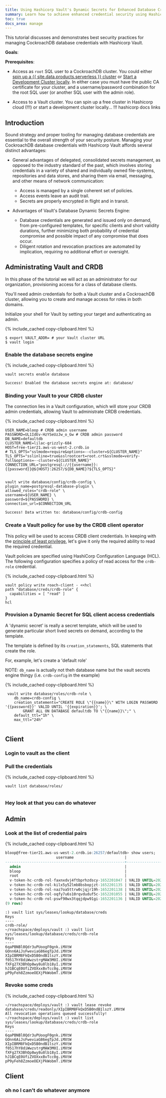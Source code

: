 ```yaml
---
title: Using Hashicorp Vault's Dynamic Secrets for Enhanced Database Credential Security
summary: Learn how to achieve enhanced credential security using Hashicorp Vault's Dynamic Secrets functionality.
toc: true
docs_area: manage
---
```


This tutorial discusses and demonstrates best security practices for managing CockroachDB database credentials with Hashicorp Vault.

**Goals**:

**Prerequisites**:

- Access as `root` SQL user to a CockroachDB cluster. You could either [spin up a {{ site.data.products.serverless }} cluster]() or [Start a Development Cluster locally](). In either case you must have the public CA certificate for your cluster, and a username/password combination for the root SQL user (or another SQL user with the admin role).

- Access to a Vault cluster. You can spin up a free cluster in Hashicorp cloud (!!!) or start a development cluster locally... !!! hashicorp docs links

## Introduction

Sound strategy and proper tooling for managing database credentials are essential to the overall strength of your security posture. Managing your CockroachDB database credentials with Hashicorp Vault affords several distinct advantages:

- General advantages of delegated, consolidated secrets management, as opposed to the industry standard of the past, which involves storing credentials in a variety of shared and individually owned file-systems, repositories and data stores, and sharing them via email, messaging, and other means of network communication:
	- Access is managed by a single coherent set of policies.
	- Access events leave an audit trail.
	- Secrets are properly encrypted in flight and in transit.

- Advantages of Vault's Database Dynamic Secrets Engine:
	- Database credentials are generated and issued only on demand, from pre-configured templates, for specific clients and short validity durations, further minimizing both probability of credential compromise and possible impact of any compromise that does occur.
	- Diligent rotation and revocation practices are automated by implication, requiring no additional effort or oversight.


## Administrating Vault and CRDB


In this phase of the tutorial we will act as an administrator for our organization, provisioning access for a class of database clients.

You'll need admin credentials for both a Vault cluster and a CockroachDB cluster, allowing you to create and manage access for roles in both domains.

Initialize your shell for Vault by setting your target and authenticating as admin.

{% include_cached copy-clipboard.html %}
```shell
$ export VAULT_ADDR= # your Vault cluster URL
$ vault login
```

### Enable the database secrets engine

{% include_cached copy-clipboard.html %}
```shell
vault secrets enable database
```

```txt
Success! Enabled the database secrets engine at: database/
```




### Binding your Vault to your CRDB cluster

The connection lies in a Vault configuration, which will store your CRDB admin credentials, allowing Vault to administrate CRDB credentials.

{% include_cached copy-clipboard.html %}
```shell
USER_NAME=bloop # CRDB admin username
PASSWORD=UL1IdEv-HzYSeUzJw_o_Gw # CRDB admin password
DB_NAME=defaultdb
CLUSTER_NAME=lilac-grizzly-684
HOST=free-tier21.aws-us-west-2.crdb.io
# TLS_OPTS="sslmode=require&options=--cluster=${CLUSTER_NAME}"
TLS_OPTS="sslinline=true&sslrootcert=root.crt&sslmode=verify-full&options=--cluster=${CLUSTER_NAME}"
CONNECTION_URL="postgresql://{{username}}:{{password}}@${HOST}:26257/${DB_NAME}?${TLS_OPTS}"


vault write database/config/crdb-config \
plugin_name=postgresql-database-plugin \
allowed_roles="crdb-role" \
username=${USER_NAME} \
password=${PASSWORD} \
connection_url=$CONNECTION_URL

```

```txt
Success! Data written to: database/config/crdb-config
```


### Create a Vault policy for use by the CRDB client operator

This policy will be used to access CRDB client credentials. In keeping with the [principle of least privilege](https://en.wikipedia.org/wiki/Principle_of_least_privilege), let's give it only the required ability to read the required credential. 

Vault policies are specified using HashiCorp Configuration Language (HCL). The following configuration specifies a policy of read access for the `crdb-role` credential.

{% include_cached copy-clipboard.html %}
```shell
vault policy write roach-client - <<hcl
path "database/creds/crdb-role" {
  capabilities = [ "read" ]
}
hcl
```

### Provision a Dynamic Secret for SQL client access credentials

A 'dynamic secret' is really a secret template, which will be used to generate particular short lived secrets on demand, according to the template.

The template is defined by its `creation_statements`, SQL statements that create the role.

For, example, let's create a 'default role'

NOTE: `db_name` is actually not theh database name but the vault secrets engine thingy (i.e. `crdb-config` in the example)


{% include_cached copy-clipboard.html %}
```shell
 vault write database/roles/crdb-role \
    db_name=crdb-config \
    creation_statements="CREATE ROLE \"{{name}}\" WITH LOGIN PASSWORD '{{password}}' VALID UNTIL '{{expiration}}'; \
        GRANT ALL ON DATABASE defaultdb TO \"{{name}}\";" \
    default_ttl="1h" \
    max_ttl="24h"
```

```txt

```

## Client

### Login to vault as the client

### Pull the credentials

{% include_cached copy-clipboard.html %}
```shell
vault list database/roles/
```

```txt

```
  
### Hey look at that you can do whatever


## Admin

### Look at the list of credential pairs

{% include_cached copy-clipboard.html %}
```sql
bloop@free-tier21.aws-us-west-2.crdb.io:26257/defaultdb> show users;
                       username                       |                options                | member_of
------------------------------------------------------+---------------------------------------+------------
  admin                                               |                                       | {}
  bloop                                               |                                       | {admin}
  root                                                |                                       | {admin}
  v-token-hc-crdb-rol-faxnxdvj4ftbprhzdscy-1652201047 | VALID UNTIL=2022-05-10 17:44:12+00:00 | {}
  v-token-hc-crdb-rol-kilx5y52lmb8bsbopjzt-1652201135 | VALID UNTIL=2022-05-10 17:45:40+00:00 | {}
  v-token-hc-crdb-rol-naz7oa5ttrw0cjqjr19h-1652201138 | VALID UNTIL=2022-05-10 17:45:43+00:00 | {}
  v-token-hc-crdb-rol-oqfy7u6s10rqvduduf5c-1652201055 | VALID UNTIL=2022-05-10 17:44:20+00:00 | {}
  v-token-hc-crdb-rol-pswf90wx3tqqjdpw91gi-1652201136 | VALID UNTIL=2022-05-10 17:45:41+00:00 | {}
(9 rows)
```

```
:) vault list sys/leases/lookup/database/creds
Keys
----
crdb-role/
~/roachspace/deploys/vault :) vault list sys/leases/lookup/database/creds/crdb-role
Keys
----
6qaPBNBl0Qdr3uPUoogF0gnk.iMXtW
GOnn6AiJsFweviaG86egTpJd.iMXtW
XIpIBRM8FkQxD5B0ndB1lszY.iMXtW
f0517hY8diWwzstrgMAW3M0I.iMXtW
fXFg27X3BhOp8wy8u8lb18yI.iMXtW
hJ1BCqE0UfiZVOXxxBvTcc0g.iMXtW
pP9yFeh8ZzmoeOEXjPkWobmT.iMXtW
```

### Revoke some creds

{% include_cached copy-clipboard.html %}
```shell
~/roachspace/deploys/vault :) vault lease revoke database/creds/readonly/XIpIBRM8FkQxD5B0ndB1lszY.iMXtW
All revocation operations queued successfully!
~/roachspace/deploys/vault :) vault list sys/leases/lookup/database/creds/crdb-role
Keys
----
6qaPBNBl0Qdr3uPUoogF0gnk.iMXtW
GOnn6AiJsFweviaG86egTpJd.iMXtW
XIpIBRM8FkQxD5B0ndB1lszY.iMXtW
f0517hY8diWwzstrgMAW3M0I.iMXtW
fXFg27X3BhOp8wy8u8lb18yI.iMXtW
hJ1BCqE0UfiZVOXxxBvTcc0g.iMXtW
pP9yFeh8ZzmoeOEXjPkWobmT.iMXtW
```

## Client



### oh no I can't do whatever anymore













